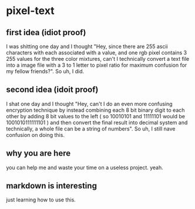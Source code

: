 # pixel-text
## first idea (idiot proof)
I was shitting one day and I thought "Hey, since there are 255 ascii characters with each associated with a value, and one rgb pixel contains 3 255 values for the three color mixtures, can't I technically convert a text file into a image file with a 3 to 1 letter to pixel ratio for maximum confusion for my fellow friends?". So uh, I did. 
## second idea (idoit proof)
I shat one day and I thought "Hey, can't I do an even more confusing encryption technique by instead combining each 8 bit binary digit to each other by adding 8 bit values to the left ( so 10010101 and 11111101 would be 1001010111111101 ) and then convert the final result into decimal system and technically, a whole file can be a string of numbers". So uh, I still nave confusion on doing this.
## why you are here
you can help me and waste your time on a useless project. yeah.
## markdown is interesting
just learning how to use this.
